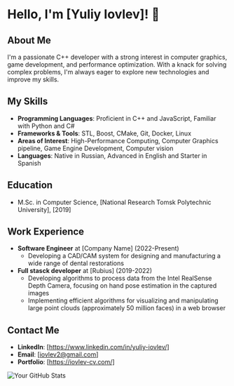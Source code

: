 # Hello, I'm [Yuliy Iovlev]! 👋

## About Me
I'm a passionate C++ developer with a strong interest in computer graphics, game development, and performance optimization. With a knack for solving complex problems, I'm always eager to explore new technologies and improve my skills.

## My Skills
- **Programming Languages**: Proficient in C++ and JavaScript, Familiar with Python and C#
- **Frameworks & Tools**: STL, Boost, CMake, Git, Docker, Linux
- **Areas of Interest**: High-Performance Computing, Computer Graphics pipeline, Game Engine Development, Computer vision
- **Languages**: Native in Russian, Advanced in English and Starter in Spanish

## Education
- M.Sc. in Computer Science, [National Research Tomsk Polytechnic University], [2019]

## Work Experience
- **Software Engineer** at [Company Name] (2022-Present)
  - Developing a CAD/CAM system for designing and manufacturing a wide range of dental restorations
- **Full stasck developer** at [Rubius] (2019-2022)
  - Developing algorithms to process data from the Intel RealSense Depth Camera, focusing on hand pose estimation in the captured images
  - Implementing efficient algorithms for visualizing and manipulating large point clouds (approximately 50 million faces) in a web browser

## Contact Me
- **LinkedIn**: [https://www.linkedin.com/in/yuliy-iovlev/]
- **Email**: [iovlev2@gmail.com]
- **Portfolio**: [https://iovlev-cv.com/]

![Your GitHub Stats](https://github-readme-stats.vercel.app/api?username=IovlevYuliy&show_icons=true)

